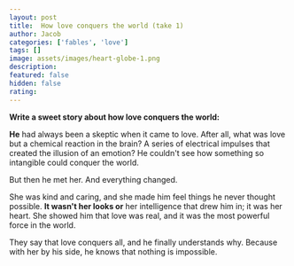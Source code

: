 ```yaml
---
layout: post
title:  How love conquers the world (take 1)
author: Jacob
categories: ['fables', 'love']
tags: []
image: assets/images/heart-globe-1.png
description: 
featured: false
hidden: false
rating: 
---
```


**Write a sweet story about how love conquers the world:**

**He** had always been a skeptic when it came to love. After all, what was love but a chemical reaction in the brain? A series of electrical impulses that created the illusion of an emotion? He couldn't see how something so intangible could conquer the world.

But then he met her. And everything changed.

She was kind and caring, and she made him feel things he never thought possible. **It wasn't her looks or** her intelligence that drew him in; it was her heart. She showed him that love was real, and it was the most powerful force in the world.

They say that love conquers all, and he finally understands why. Because with her by his side, he knows that nothing is impossible.